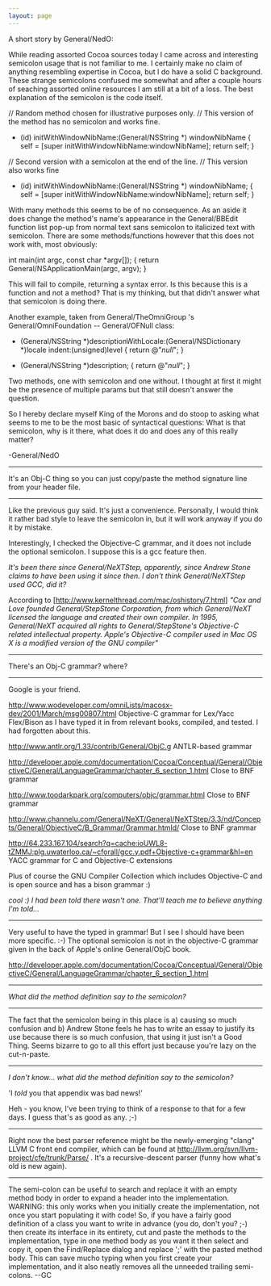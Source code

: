 ```yaml
---
layout: page
---
```


A short story by General/NedO:

While reading assorted Cocoa sources today I came across and interesting semicolon usage that is not familiar to me. I certainly make no claim of anything resembling expertise in Cocoa, but I do have a solid C background. These strange semicolons confused me somewhat and after a couple hours of seaching assorted online resources I am still at a bit of a loss. The best explanation of the semicolon is the code itself.

    
// Random method chosen for illustrative purposes only.
// This version of the method has no semicolon and works fine.
- (id) initWithWindowNibName:(General/NSString *) windowNibName
{
    self = [super initWithWindowNibName:windowNibName];
    return self;
}

// Second version with a semicolon at the end of the line.
// This version also works fine
- (id) initWithWindowNibName:(General/NSString *) windowNibName;
{
    self = [super initWithWindowNibName:windowNibName];
    return self;
}


With many methods this seems to be of no consequence. As an aside it does change the method's name's appearance in the General/BBEdit function list pop-up from normal text sans semicolon to italicized text with semicolon. There are some methods/functions however that this does not work with, most obviously:

    
int main(int argc, const char *argv[]);
{
    return General/NSApplicationMain(argc, argv);
}


This will fail to compile, returning a syntax error. Is this because this is a function and not a method? That is my thinking, but that didn't answer what that semicolon is doing there.

Another example, taken from General/TheOmniGroup 's General/OmniFoundation -- General/OFNull class:
    
- (General/NSString *)descriptionWithLocale:(General/NSDictionary *)locale
                             indent:(unsigned)level
{
    return @"*null*";
}

- (General/NSString *)description;
{
    return @"*null*";
}


Two methods, one with semicolon and one without. I thought at first it might be the presence of multiple params but that still doesn't answer the question.

So I hereby declare myself King of the Morons and do stoop to asking what seems to me to be the most basic of syntactical questions: What is that semicolon, why is it there, what does it do and does any of this really matter?

-General/NedO

----

It's an Obj-C thing so you can just copy/paste the method signature line from your header file.

----

Like the previous guy said.  It's just a convenience.  Personally, I would think it rather bad style to leave the semicolon in, but it will work anyway if you do it by mistake. 

Interestingly, I checked the Objective-C grammar, and it does not include the optional semicolon.  I suppose this is a gcc feature then.

*It's been there since General/NeXTStep, apparently, since Andrew Stone claims to have been using it since then. I don't think General/NeXTStep used GCC, did it?*

According to [http://www.kernelthread.com/mac/oshistory/7.html]  *"Cox and Love founded General/StepStone Corporation, from which General/NeXT licensed the language and created their own  compiler. In 1995, General/NeXT acquired all rights to General/StepStone's Objective-C related intellectual property. Apple's Objective-C compiler used in Mac OS X is a modified version of the GNU compiler"*

----

There's an Obj-C grammar? where?

----

Google is your friend.

http://www.wodeveloper.com/omniLists/macosx-dev/2001/March/msg00807.html
Objective-C grammar for Lex/Yacc Flex/Bison as I have typed it in from
relevant books, compiled, and tested.  I had forgotten about this.

http://www.antlr.org/1.33/contrib/General/ObjC.g ANTLR-based grammar

http://developer.apple.com/documentation/Cocoa/Conceptual/General/ObjectiveC/General/LanguageGrammar/chapter_6_section_1.html
Close to BNF grammar

http://www.toodarkpark.org/computers/objc/grammar.html Close to BNF grammar

http://www.channelu.com/General/NeXT/General/NeXTStep/3.3/nd/Concepts/General/ObjectiveC/B_Grammar/Grammar.htmld/
Close to BNF grammar

http://64.233.167.104/search?q=cache:ioUWL8-tZMMJ:plg.uwaterloo.ca/~cforall/gcc.y.pdf+Objective-c+grammar&hl=en
YACC grammar for C and Objective-C extensions

Plus of course the GNU Compiler Collection which includes Objective-C and is open source and has a bison grammar :)

*cool :) I had been told there wasn't one. That'll teach me to believe anything I'm told...*

----

Very useful to have the typed in grammar!  But I see I should have been more specific.  :-)  The optional semicolon is not in the objective-C grammar given in the back of Apple's online General/ObjC book.

http://developer.apple.com/documentation/Cocoa/Conceptual/General/ObjectiveC/General/LanguageGrammar/chapter_6_section_1.html

----

*What did the method definition say to the semicolon?*

----

The fact that the semicolon being in this place is a) causing so much confusion and b) Andrew Stone feels he has to write an essay to justify its use because there is so much confusion, that using it just isn't a Good Thing.  Seems bizarre to go to all this effort just because you're lazy on the cut-n-paste.

----

*I don't know... what did the method definition say to the semicolon?*

'I *told* you that appendix was bad news!'

Heh - you know, I've been trying to think of a response to that for a few days. I guess that's as good as any. ;-)

----

Right now the best parser reference might be the newly-emerging "clang" LLVM C front end compiler, which 
can be found at http://llvm.org/svn/llvm-project/cfe/trunk/Parse/ . It's a recursive-descent parser (funny
how what's old is new again).

----

The semi-colon can be useful to search and replace it with an empty method body in order to expand a header into the implementation. WARNING: this only works when you initially create the implementation, not once you start populating it with code! So, if you have a fairly good definition of a class you want to write in advance (you do, don't you? ;-) then create its interface in its entirety, cut and paste the methods to the implementation, type in one method body as you want it then select and copy it, open the Find/Replace dialog and replace ';' with the pasted method body. This can save mucho typing when you first create your implementation, and it also neatly removes all the unneeded trailing semi-colons. --GC